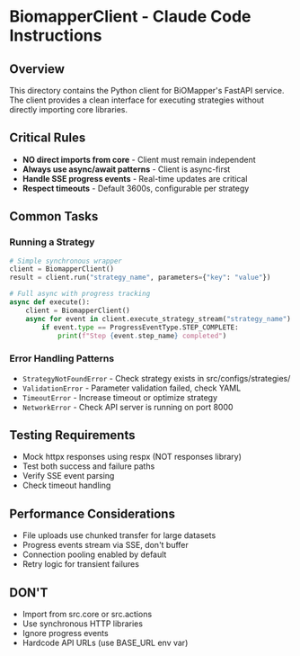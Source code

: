# BiomapperClient - Claude Code Instructions

## Overview
This directory contains the Python client for BiOMapper's FastAPI service. The client provides a clean interface for executing strategies without directly importing core libraries.

## Critical Rules
- **NO direct imports from core** - Client must remain independent
- **Always use async/await patterns** - Client is async-first
- **Handle SSE progress events** - Real-time updates are critical
- **Respect timeouts** - Default 3600s, configurable per strategy

## Common Tasks

### Running a Strategy
```python
# Simple synchronous wrapper
client = BiomapperClient()
result = client.run("strategy_name", parameters={"key": "value"})

# Full async with progress tracking
async def execute():
    client = BiomapperClient()
    async for event in client.execute_strategy_stream("strategy_name"):
        if event.type == ProgressEventType.STEP_COMPLETE:
            print(f"Step {event.step_name} completed")
```

### Error Handling Patterns
- `StrategyNotFoundError` - Check strategy exists in src/configs/strategies/
- `ValidationError` - Parameter validation failed, check YAML
- `TimeoutError` - Increase timeout or optimize strategy
- `NetworkError` - Check API server is running on port 8000

## Testing Requirements
- Mock httpx responses using respx (NOT responses library)
- Test both success and failure paths
- Verify SSE event parsing
- Check timeout handling

## Performance Considerations
- File uploads use chunked transfer for large datasets
- Progress events stream via SSE, don't buffer
- Connection pooling enabled by default
- Retry logic for transient failures

## DON'T
- Import from src.core or src.actions
- Use synchronous HTTP libraries
- Ignore progress events
- Hardcode API URLs (use BASE_URL env var)